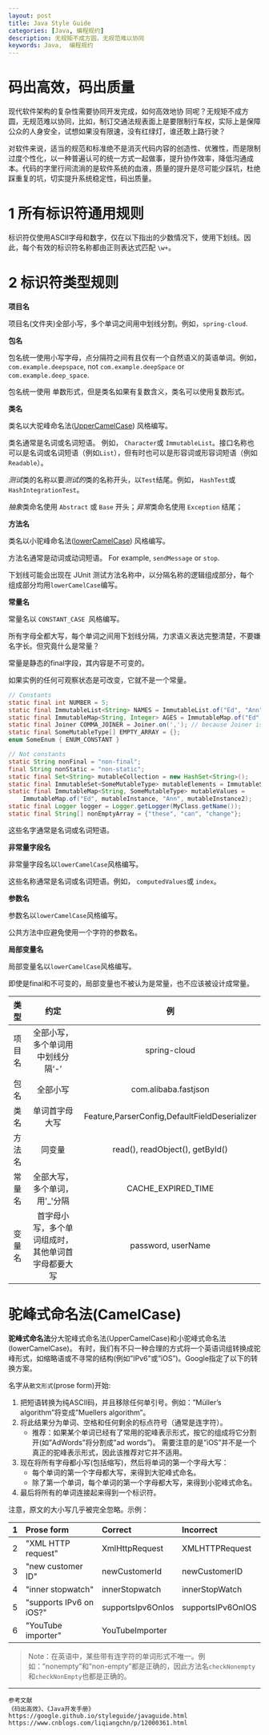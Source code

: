 ```yaml
---
layout: post
title: Java Style Guide
categories: [Java, 编程规约]
description: 无规矩不成方圆，无规范难以协同
keywords: Java,  编程规约
---
```


# 码出高效，码出质量

现代软件架构的复杂性需要协同开发完成，如何高效地协 同呢？无规矩不成方圆，无规范难以协同，比如，制订交通法规表面上是要限制行车权，实际上是保障公众的人身安全，试想如果没有限速，没有红绿灯，谁还敢上路行驶？

对软件来说，适当的规范和标准绝不是消灭代码内容的创造性、优雅性，而是限制过度个性化，以一种普遍认可的统一方式一起做事，提升协作效率，降低沟通成本。代码的字里行间流淌的是软件系统的血液，质量的提升是尽可能少踩坑，杜绝踩重复的坑，切实提升系统稳定性，码出质量。

# 1 所有标识符通用规则

标识符仅使用ASCII字母和数字，仅在以下指出的少数情况下，使用下划线。因此，每个有效的标识符名称都由正则表达式匹配 `\w+`。 

# 2 标识符类型规则

**项目名**

项目名(文件夹)全部小写，多个单词之间用中划线分割。例如，`spring-cloud`.

**包名**

包名统一使用小写字母，点分隔符之间有且仅有一个自然语义的英语单词。例如， `com.example.deepspace`, not `com.example.deepSpace` or `com.example.deep_space`. 

包名统一使用 单数形式，但是类名如果有复数含义，类名可以使用复数形式。 

**类名**

类名以大驼峰命名法([UpperCamelCase](#驼峰式命名法(CamelCase))) 风格编写。

类名通常是名词或名词短语。 例如， `Character`或 `ImmutableList`。接口名称也可以是名词或名词短语（例如`List`），但有时也可以是形容词或形容词短语（例如 `Readable`）。 

*测试*类的名称以要*测试的*类的名称开头，以`Test`结尾。例如， `HashTest`或 `HashIntegrationTest`。 

*抽象*类命名使用 `Abstract` 或 `Base` 开头；*异常*类命名使用 `Exception` 结尾；

**方法名**

类名以小驼峰命名法([lowerCamelCase](#驼峰式命名法(CamelCase))) 风格编写。

方法名通常是动词或动词短语。 For example, `sendMessage` or `stop`. 

下划线可能会出现在 JUnit 测试方法名称中，以分隔名称的逻辑组成部分，每个组成部分均用`lowerCamelCase`编写。 

**常量名**

常量名以 `CONSTANT_CASE `风格编写。

所有字母全都大写，每个单词之间用下划线分隔，力求语义表达完整清楚，不要嫌名字长。但究竟什么是常量？

常量是静态的final字段，其内容是不可变的。

如果实例的任何可观察状态是可改变，它就不是一个常量。

```java
// Constants
static final int NUMBER = 5;
static final ImmutableList<String> NAMES = ImmutableList.of("Ed", "Ann");
static final ImmutableMap<String, Integer> AGES = ImmutableMap.of("Ed", 35, "Ann", 32);
static final Joiner COMMA_JOINER = Joiner.on(','); // because Joiner is immutable
static final SomeMutableType[] EMPTY_ARRAY = {};
enum SomeEnum { ENUM_CONSTANT }

// Not constants
static String nonFinal = "non-final";
final String nonStatic = "non-static";
static final Set<String> mutableCollection = new HashSet<String>();
static final ImmutableSet<SomeMutableType> mutableElements = ImmutableSet.of(mutable);
static final ImmutableMap<String, SomeMutableType> mutableValues =
    ImmutableMap.of("Ed", mutableInstance, "Ann", mutableInstance2);
static final Logger logger = Logger.getLogger(MyClass.getName());
static final String[] nonEmptyArray = {"these", "can", "change"};
```

这些名字通常是名词或名词短语。

**非常量字段名**

非常量字段名以`lowerCamelCase`风格编写。

这些名称通常是名词或名词短语。例如， `computedValues`或 `index`。 

**参数名**

参数名以`lowerCamelCase`风格编写。 

公共方法中应避免使用一个字符的参数名。

**局部变量名**

局部变量名以`lowerCamelCase`风格编写。 

即使是final和不可变的，局部变量也不被认为是常量，也不应该被设计成常量。

|  类型  |                        约定                        |                      例                       |
| :----: | :------------------------------------------------: | :-------------------------------------------: |
| 项目名 |         全部小写，多个单词用中划线分隔‘-’          |                 spring-cloud                  |
|  包名  |                      全部小写                      |             com.alibaba.fastjson              |
|  类名  |                   单词首字母大写                   | Feature,ParserConfig,DefaultFieldDeserializer |
| 方法名 |                       同变量                       |        read(), readObject(), getById()        |
| 常量名 |           全部大写，多个单词，用'_'分隔            |              CACHE_EXPIRED_TIME               |
| 变量名 | 首字母小写，多个单词组成时，其他单词首字母都要大写 |              password, userName               |


# 驼峰式命名法(CamelCase)

**驼峰式命名法**分大驼峰式命名法(UpperCamelCase)和小驼峰式命名法(lowerCamelCase)。 有时，我们有不只一种合理的方式将一个英语词组转换成驼峰形式，如缩略语或不寻常的结构(例如”IPv6”或”iOS”)。Google指定了以下的转换方案。

名字从`散文形式`(prose form)开始:

1. 把短语转换为纯ASCII码，并且移除任何单引号。例如：”Müller’s algorithm”将变成”Muellers algorithm”。
2. 将此结果分为单词、空格和任何剩余的标点符号（通常是连字符）。
   - 推荐：如果某个单词已经有了常用的驼峰表示形式，按它的组成将它分割开(如”AdWords”将分割成”ad words”)。 需要注意的是”iOS”并不是一个真正的驼峰表示形式，因此该推荐对它并不适用。
3. 现在将所有字母都小写(包括缩写)，然后将单词的第一个字母大写：
   - 每个单词的第一个字母都大写，来得到大驼峰式命名。
   - 除了第一个单词，每个单词的第一个字母都大写，来得到小驼峰式命名。
4. 最后将所有的单词连接起来得到一个标识符。

注意，原文的大小写几乎被完全忽略。示例：

|  1   | Prose form              | Correct           | Incorrect         |
| :--: | :---------------------- | :---------------- | :---------------- |
|  2   | "XML HTTP request"      | XmlHttpRequest    | XMLHTTPRequest    |
|  3   | "new customer ID"       | newCustomerId     | newCustomerID     |
|  4   | "inner stopwatch"       | innerStopwatch    | innerStopWatch    |
|  5   | "supports IPv6 on iOS?" | supportsIpv6OnIos | supportsIPv6OnIOS |
|  6   | "YouTube importer"      | YouTubeImporter   |                   |

> Note：在英语中，某些带有连字符的单词形式不唯一。例如：”nonempty”和”non-empty”都是正确的，因此方法名`checkNonempty`和`checkNonEmpty`也都是正确的。

---

```
参考文献
《码出高效》、《Java开发手册》
https://google.github.io/styleguide/javaguide.html
https://www.cnblogs.com/liqiangchn/p/12000361.html
```

